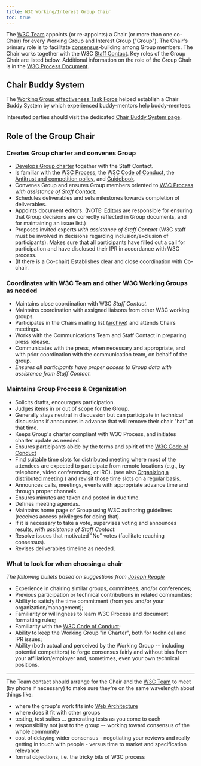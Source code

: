 ```yaml
---
title: W3C Working/Interest Group Chair
toc: true
---
```


The [W3C Team](https://www.w3.org/policies/process/#ref-for-team%E2%91%A2%E2%91%A6) appoints (or re-appoints) a Chair (or more than one co-Chair) for every Working Group and Interest Group ("Group"). The Chair's primary role is to facilitate [consensus](https://www.w3.org/policies/process/#Consensus)-building among Group members. The Chair works together with the W3C [Staff Contact](../teamcontact/role.md). Key roles of the Group Chair are listed below. Additional information on the role of the Group Chair is in the [W3C Process Document](https://www.w3.org/policies/process/#general-requirements).

## Chair Buddy System

The [Working Group effectiveness Task Force](https://github.com/w3c/wg-effectiveness) helped establish a Chair Buddy System by which experienced buddy-mentors help buddy-mentees.

Interested parties should visit the dedicated [Chair Buddy System page](buddy.md).

## Role of the Group Chair

### Creates Group charter and convenes Group

- [Develops Group charter](https://www.w3.org/policies/process/#WGCharterDevelopment) together with the Staff Contact.
- Is familiar with the [W3C Process](https://www.w3.org/policies/process/), the [W3C Code of Conduct](https://www.w3.org/policies/code-of-conduct/), the [Antitrust and competition policy](https://www.w3.org/policies/antitrust/), and [Guidebook](..).
- Convenes Group and ensures Group members oriented to [W3C Process](https://www.w3.org/policies/process/) *with assistance of Staff Contact.*
- Schedules deliverables and sets milestones towards completion of deliverables.
- Appoints document editors. (NOTE: [Editors](../editor/) are responsible for ensuring that Group decisions are correctly reflected in Group documents, and for maintaining an issue list.)
- Proposes invited experts *with assistance of Staff Contact* (W3C staff must be involved in decisions regarding inclusion/exclusion of participants).  Makes sure that all participants have filled out a call for participation and have disclosed their IPR in accordance with W3C process.
- (If there is a Co-chair) Establishes clear and close coordination with Co-chair.

### Coordinates with W3C Team and other W3C Working Groups as needed

- Maintains close coordination with W3C *Staff Contact.*
- Maintains coordination with assigned liaisons from other W3C working groups.
- Participates in the Chairs mailing list ([archive](https://lists.w3.org/Archives/Member/chairs/)) and attends Chairs meetings.
- Works with the Communications Team and Staff Contact in preparing press release.
- Communicates with the press, when necessary and appropriate, and with prior coordination with the communication team, on behalf of the group.
- *Ensures all participants have proper access to Group data with assistance from Staff Contact.*

### Maintains Group Process & Organization

- Solicits drafts, encourages participation.
- Judges items in or out of scope for the Group.
- Generally stays neutral in discussion but can participate in technical discussions if announces in advance that will remove their chair "hat" at that time.
- Keeps Group's charter compliant with W3C Process, and initiates charter update as needed.
- Ensures participants abide by the terms and spirit of the [W3C Code of Conduct](https://www.w3.org/policies/code-of-conduct/)
- Find suitable time slots for distributed meeting where most of the attendees are expected to participate from remote locations (e.g., by telephone, video conferencing, or IRC). (see also [Organizing a distributed meeting](../meetings/organize.md) ) and revisit those time slots on a regular basis.
- Announces calls, meetings, events with appropriate advance time and through proper channels.
- Ensures minutes are taken and posted in due time.
- Defines meeting agendas.
- Maintains home page of Group using W3C authoring guidelines (receives access privileges for doing that).
- If it is necessary to take a vote, supervises voting and announces results, *with assistance of Staff Contact.*
- Resolve issues that motivated "No" votes (facilitate reaching consensus).
- Revises deliverables timeline as needed.

### What to look for when choosing a chair

*The following bullets based on suggestions from [Joseph Reagle](https://www.w3.org/People/Reagle/)*

- Experience in chairing similar groups, committees, and/or conferences;
- Previous participation or technical contributions in related communities;
- Ability to satisfy the time commitment (from you and/or your organization/management);
- Familiarity or willingness to learn W3C Process and document formatting rules;
- Familiarity with the [W3C Code of Conduct](https://www.w3.org/policies/code-of-conduct/);
- Ability to keep the Working Group "in Charter", both for technical and IPR issues;
- Ability (both actual and perceived by the Working Group -- including potential competitors) to forge consensus fairly and without bias from your affiliation/employer and, sometimes, even your own technical positions.

* * *

The Team contact should arrange for the Chair and the [W3C Team](https://www.w3.org/policies/process/#ref-for-team%E2%91%A2%E2%91%A6) to meet (by phone if necessary) to make sure they're on the same wavelength about things like:

- where the group's work fits into [Web Architecture](https://www.w3.org/TR/webarch/)
- where does it fit with other groups
- testing, test suites ... generating tests as you come to each
- responsibility not just to the group -- working toward consensus of the whole community
- cost of delaying wider consensus - negotiating your reviews and really getting in touch with people - versus time to market and specification relevance
- formal objections, i.e. the tricky bits of W3C process

